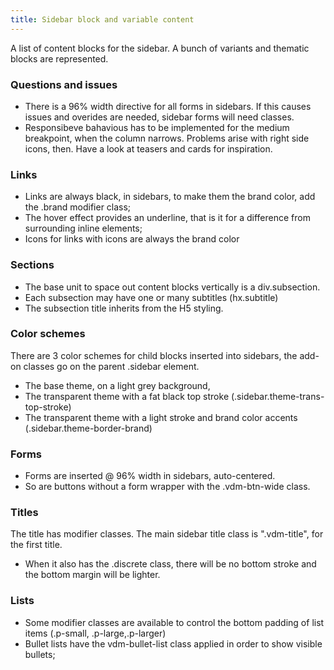 ```yaml
---
title: Sidebar block and variable content
---
```


A list of content blocks for the sidebar. A bunch of variants and thematic blocks are represented.


### Questions and issues

* There is a 96% width directive for all forms in sidebars. If this causes issues and overides are needed, sidebar forms will need classes.
* Responsibeve bahavious has to be implemented for the medium breakpoint, when the column narrows. Problems arise with right side icons, then. Have a look at teasers and cards for inspiration.

### Links

* Links are always black, in sidebars, to make them the brand color, add the .brand modifier class;
* The hover effect provides an underline, that is it for a difference from surrounding inline elements;
* Icons for links with icons are always the brand color


### Sections

* The base unit to space out content blocks vertically is a div.subsection. 
* Each subsection may have one or many subtitles (hx.subtitle)
* The subsection title inherits from the H5 styling.


### Color schemes 

There are 3 color schemes for child blocks inserted into sidebars, the add-on classes go on the parent .sidebar element.

* The base theme, on a light grey background, 
* The transparent theme with a fat black top stroke (.sidebar.theme-trans-top-stroke)
* The transparent theme with a light stroke and brand color accents (.sidebar.theme-border-brand)


### Forms

* Forms are inserted @ 96% width in sidebars, auto-centered.
* So are buttons without a form wrapper with the .vdm-btn-wide class.

### Titles

The title has modifier classes. The main sidebar title class is ".vdm-title", for the first title. 

* When it also has the .discrete class, there will be no bottom stroke and the bottom margin will be lighter.

### Lists

* Some modifier classes are available to control the bottom padding of list items (.p-small, .p-large,.p-larger)
* Bullet lists have the vdm-bullet-list class applied in order to show visible bullets;
